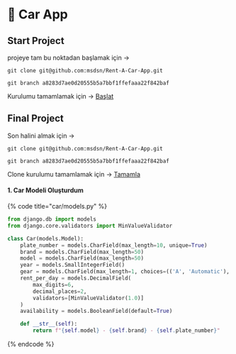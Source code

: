 # 🚛 Car App

## Start Project

projeye tam bu noktadan başlamak için ->

`git clone git@github.com:msdsn/Rent-A-Car-App.git`

`git branch a8283d7ae0d20555b5a7bbf1ffefaaa22f842baf`

Kurulumu tamamlamak için -> [Başlat](../projeye-istedigin-yerden-basla.md)

## Final Project

Son halini almak için ->

`git clone git@github.com:msdsn/Rent-A-Car-App.git`

`git branch a8283d7ae0d20555b5a7bbf1ffefaaa22f842baf`

Clone kurulumu tamamlamak için -> [Tamamla](../projeye-istedigin-yerden-basla.md)

#### 1. Car Modeli Oluşturdum

{% code title="car/models.py" %}
```python
from django.db import models
from django.core.validators import MinValueValidator

class Car(models.Model):
    plate_number = models.CharField(max_length=10, unique=True)
    brand = models.CharField(max_length=50)
    model = models.CharField(max_length=50)
    year = models.SmallIntegerField()
    gear = models.CharField(max_length=1, choices=(('A', 'Automatic'), ('M', 'Manual')))
    rent_per_day = models.DecimalField(
        max_digits=6, 
        decimal_places=2,
        validators=[MinValueValidator(1.0)]
    )
    availability = models.BooleanField(default=True)

    def __str__(self):
        return f"{self.model} - {self.brand} - {self.plate_number}"
```
{% endcode %}
